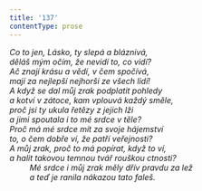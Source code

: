 ```yaml
---
title: '137'
contentType: prose
---
```


<section>

_Co to jen, Lásko, ty slepá a bláznivá,  
děláš mým očím, že nevidí to, co vidí?  
Ač znají krásu a vědí, v čem spočívá,  
mají za nejlepší nejhorší ze všech lidí!  
A když se dal můj zrak podplatit pohledy  
a kotví v zátoce, kam vplouvá každý směle,  
proč jsi ty ukula řetězy z jejich lži  
a jimi spoutala i to mé srdce v těle?  
Proč má mé srdce mít za svoje hájemství  
to, o čem dobře ví, že patří veřejnosti?  
A můj zrak, proč to má popírat, když to ví,  
a halit takovou temnou tvář rouškou ctnosti?  
         Mé srdce i můj zrak měly dřív pravdu za lež  
         a teď je ranila nákazou tato faleš._

</section>
